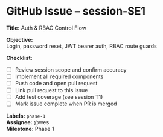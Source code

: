 # GitHub Issue – session-SE1

**Title:** Auth & RBAC Control Flow

**Objective:**  
Login, password reset, JWT bearer auth, RBAC route guards

**Checklist:**  
- [ ] Review session scope and confirm accuracy  
- [ ] Implement all required components  
- [ ] Push code and open pull request  
- [ ] Link pull request to this issue  
- [ ] Add test coverage (see session T1)  
- [ ] Mark issue complete when PR is merged

**Labels:** `phase-1`  
**Assignee:** @wes  
**Milestone:** Phase 1  
